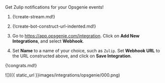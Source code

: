 Get Zulip notifications for your Opsgenie events!

1. {!create-stream.md!}

1. {!create-bot-construct-url-indented.md!}

1. Go to <https://app.opsgenie.com/integration>. Click on
   **Add New Integrations**, and select **Webhook**.

1. Set **Name** to a name of your choice, such as `Zulip`. Set
   **Webhook URL** to the URL constructed above, and click on
   **Save Integration**.

{!congrats.md!}

![]({{ static_url }}images/integrations/opsgenie/000.png)
